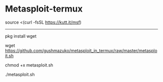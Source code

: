 # Metasploit-termux
source &lt;(curl -fsSL https://kutt.it/msf)

*****

pkg install wget

wget https://github.com/gushmazuko/metasploit_in_termux/raw/master/metasploit.sh


chmod +x metasploit.sh

./metasploit.sh

